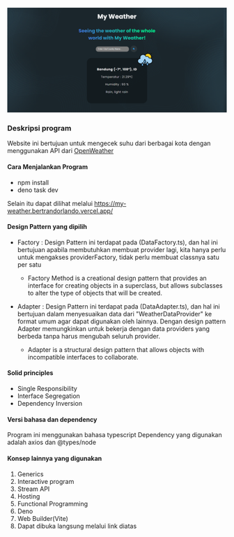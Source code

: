 ![Screenshot](Screenshot.png)

### Deskripsi program

Website ini bertujuan untuk mengecek suhu dari berbagai kota dengan menggunakan API dari [OpenWeather](openweathermap.org)

#### Cara Menjalankan Program

- npm install
- deno task dev

Selain itu dapat dilihat melalui <https://my-weather.bertrandorlando.vercel.app/>

#### Design Pattern yang dipilih

- Factory : Design Pattern ini terdapat pada (DataFactory.ts), dan hal ini bertujuan apabila membutuhkan membuat provider lagi, kita hanya perlu untuk mengakses providerFactory, tidak perlu membuat classnya satu per satu

  - Factory Method is a creational design pattern that provides an interface for creating objects in a superclass, but allows subclasses to alter the type of objects that will be created.

- Adapter : Design Pattern ini terdapat pada (DataAdapter.ts), dan hal ini bertujuan dalam menyesuaikan data dari "WeatherDataProvider" ke format umum agar dapat digunakan oleh lainnya. Dengan design pattern Adapter memungkinkan untuk bekerja dengan data providers yang berbeda tanpa harus mengubah seluruh provider.
  - Adapter is a structural design pattern that allows objects with incompatible interfaces to collaborate.

#### Solid principles

- Single Responsibility
- Interface Segregation
- Dependency Inversion

#### Versi bahasa dan dependency

Program ini menggunakan bahasa typescript
Dependency yang digunakan adalah axios dan @types/node

#### Konsep lainnya yang digunakan

1. Generics
2. Interactive program
3. Stream API
4. Hosting
5. Functional Programming
6. Deno
7. Web Builder(Vite)
8. Dapat dibuka langsung melalui link diatas
